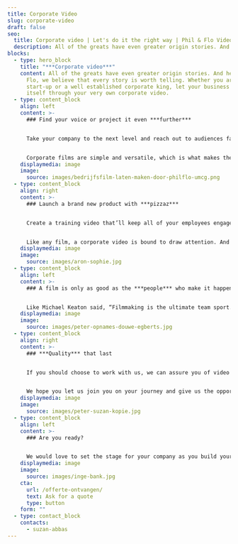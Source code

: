 ```yaml
---
title: Corporate Video
slug: corporate-video
draft: false
seo:
  title: Corporate video | Let's do it the right way | Phil & Flo Videomarketing
  description: All of the greats have even greater origin stories. And here at Phil & Flo Videomarketing, we believe that every story is worth telling. Call us 085 - 273 8331
blocks:
  - type: hero_block
    title: "***Corporate video***"
    content: All of the greats have even greater origin stories. And here at Phil &
      Flo, we believe that every story is worth telling. Whether you are a new
      start-up or a well established corporate king, let your business speak for
      itself through your very own corporate video.
  - type: content_block
    align: left
    content: >-
      ### Find your voice or project it even ***further***


      Take your company to the next level and reach out to audiences far and wide. There is nothing more impressive than a company with a defined identity, that knows exactly what it is and isn’t afraid to share it with the world.


      Corporate films are simple and versatile, which is what makes them such wonderful tools in our fast-paced, completely digitalized world. From an elevator pitch at a business conference to a method of advertising your business on television, your corporate video can do it all. They can speak volumes in a matter of minutes.
    displaymedia: image
    image:
      source: images/bedrijfsfilm-laten-maken-door-philflo-umcg.png
  - type: content_block
    align: right
    content: >-
      ### Launch a brand new product with ***pizzaz***


      Create a training video that’ll keep all of your employees engaged and enthusiastic. Put together your yearly achievements and corporate milestones, and show the world, in the most literal sense, just how much your company has grown and developed over time. Build company morale and do it all to the tune of a great backing score.


      Like any film, a corporate video is bound to draw attention. And so with a film like this in your pocket, put yourself on the radar of some new customers and build up your reputation amongst older ones. Let people know exactly what you have to offer and do it in such a way, that they will not be forgetting any time soon. With a film like this, you can not only keep people up to date with all of your products, services, and new ideas but you can also document your progress over the years, as a visual record of sorts to learn from. Within the company itself, a corporate video is a great way to deliver a message or introduce a CEO in a way that will most definitely make an impact.
    displaymedia: image
    image:
      source: images/aron-sophie.jpg
  - type: content_block
    align: left
    content: >-
      ### A film is only as good as the ***people*** who make it happen


      Like Michael Keaton said, “Filmmaking is the ultimate team sport.” With your stories and ideas and our innovation, we believe that there can be no greater team. And as a team, we will be in it together right from the first draft to the final cut. The creative process isn’t a linear one, and through all the brainstorming, dead ends and wrong turns we promise to stay fun to work with. Communication is key, and so, with the line of communication kept open between your team and ours, we are here to give your voice a visual. So, tell us all about who you are, how you came to be, what you plan to become - give us your vision and we’ll give it a video.
    displaymedia: image
    image:
      source: images/peter-opnames-douwe-egberts.jpg
  - type: content_block
    align: right
    content: >-
      ### ***Quality*** that last


      If you should choose to work with us, we can assure you of video content of the highest quality.  Our goal is to create a film that is simple and meaningful, that speaks for itself, that has clarity and personality and that is unmistakably ‘you’ in every way possible. With a team of people who absolutely love what they do, we will, without a doubt, give you our everything when it comes to making your video. We are dedicated to giving you the best of the best. And the only thing that can compete with our commitment to our work is our commitment to our fun.


      We hope you let us join you on your journey and give us the opportunity to make your ideas for your company come alive. We want to tell your story the way you see it, to give your brand an indisputable identity and to set it apart from all of the others. Our motto is to focus on the fun to deliver quality content with the utmost efficiency.
    displaymedia: image
    image:
      source: images/peter-suzan-kopie.jpg
  - type: content_block
    align: left
    content: >-
      ### Are you ready?


      We would love to set the stage for your company as you build your empire across Europe and the rest of the world. Our cameras are ready and rolling. The only question is, are you?
    displaymedia: image
    image:
      source: images/inge-bank.jpg
    cta:
      url: /offerte-ontvangen/
      text: Ask for a quote
      type: button
    form: ""
  - type: contact_block
    contacts:
      - suzan-abbas
---
```


